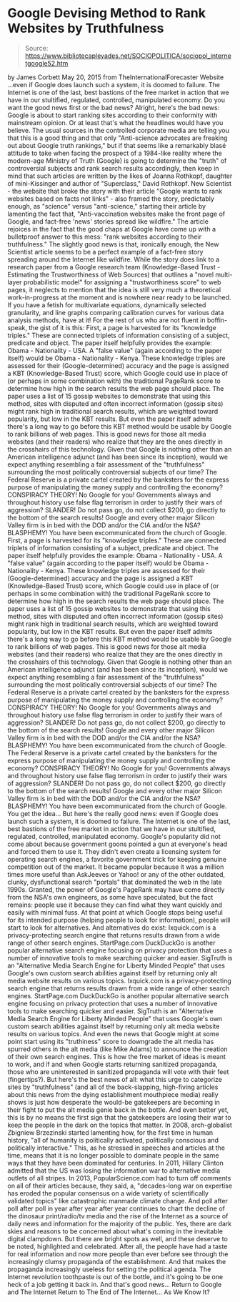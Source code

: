 # Google Devising Method to Rank Websites by Truthfulness

> Source: https://www.bibliotecapleyades.net/SOCIOPOLITICA/sociopol_internetgoogle52.htm

by James Corbett
May 20, 2015
from TheInternationalForecaster Website
...even if Google does launch such a system,
it is doomed to failure.
The Internet is one of the last, best bastions
of the free market in action that we have
in our stultified, regulated, controlled,
manipulated economy.
Do you want the good news first or the bad news? Alright, here's the bad news:
Google is about to start ranking sites according to their conformity with mainstream opinion.
Or at least that's what the headlines would have you believe. The usual sources in the controlled corporate media are telling you that this is a good thing and that only "Anti-science advocates are freaking out about Google truth rankings," but if that seems like a remarkably blasé attitude to take when facing the prospect of a 1984-like reality where the modern-age Ministry of Truth (Google) is going to determine the "truth" of controversial subjects and rank search results accordingly, then keep in mind that such articles are written by the likes of Joanna Rothkopf, daughter of mini-Kissinger and author of "Superclass," David Rothkopf. New Scientist - the website that broke the story with their article "Google wants to rank websites based on facts not links" - also framed the story, predictably enough, as "science" versus "anti-science," starting their article by lamenting the fact that,
"Anti-vaccination websites make the front page of Google, and fact-free 'news' stories spread like wildfire."
The article rejoices in the fact that the good chaps at Google have come up with a bulletproof answer to this mess:
"rank websites according to their truthfulness."
The slightly good news is that, ironically enough, the New Scientist article seems to be a perfect example of a fact-free story spreading around the Internet like wildfire.
While the story does link to a research paper from a Google research team (Knowledge-Based Trust - Estimating the Trustworthiness of Web Sources) that outlines a "novel multi-layer probabilistic model" for assigning a "trustworthiness score" to web pages, it neglects to mention that the idea is still very much a theoretical work-in-progress at the moment and is nowhere near ready to be launched.
If you have a fetish for multivariate equations, dynamically selected granularity, and line graphs comparing calibration curves for various data analysis methods, have at it!
For the rest of us who are not fluent in boffin-speak, the gist of it is this:
First, a page is harvested for its "knowledge triples." These are connected triplets of information consisting of a subject, predicate and object. The paper itself helpfully provides the example: Obama - Nationality - USA. A "false value" (again according to the paper itself) would be Obama - Nationality - Kenya. These knowledge triples are assessed for their (Google-determined) accuracy and the page is assigned a KBT (Knowledge-Based Trust) score, which Google could use in place of (or perhaps in some combination with) the traditional PageRank score to determine how high in the search results the web page should place. The paper uses a list of 15 gossip websites to demonstrate that using this method, sites with disputed and often incorrect information (gossip sites) might rank high in traditional search results, which are weighted toward popularity, but low in the KBT results. But even the paper itself admits there's a long way to go before this KBT method would be usable by Google to rank billions of web pages. This is good news for those alt media websites (and their readers) who realize that they are the ones directly in the crosshairs of this technology. Given that Google is nothing other than an American intelligence adjunct (and has been since its inception), would we expect anything resembling a fair assessment of the "truthfulness" surrounding the most politically controversial subjects of our time? The Federal Reserve is a private cartel created by the banksters for the express purpose of manipulating the money supply and controlling the economy? CONSPIRACY THEORY! No Google for you! Governments always and throughout history use false flag terrorism in order to justify their wars of aggression? SLANDER! Do not pass go, do not collect $200, go directly to the bottom of the search results! Google and every other major Silicon Valley firm is in bed with the DOD and/or the CIA and/or the NSA? BLASPHEMY! You have been excommunicated from the church of Google.
First, a page is harvested for its "knowledge triples." These are connected triplets of information consisting of a subject, predicate and object.
The paper itself helpfully provides the example: Obama - Nationality - USA.
A "false value" (again according to the paper itself) would be Obama - Nationality - Kenya. These knowledge triples are assessed for their (Google-determined) accuracy and the page is assigned a KBT (Knowledge-Based Trust) score, which Google could use in place of (or perhaps in some combination with) the traditional PageRank score to determine how high in the search results the web page should place. The paper uses a list of 15 gossip websites to demonstrate that using this method, sites with disputed and often incorrect information (gossip sites) might rank high in traditional search results, which are weighted toward popularity, but low in the KBT results.
But even the paper itself admits there's a long way to go before this KBT method would be usable by Google to rank billions of web pages. This is good news for those alt media websites (and their readers) who realize that they are the ones directly in the crosshairs of this technology. Given that Google is nothing other than an American intelligence adjunct (and has been since its inception), would we expect anything resembling a fair assessment of the "truthfulness" surrounding the most politically controversial subjects of our time?
The Federal Reserve is a private cartel created by the banksters for the express purpose of manipulating the money supply and controlling the economy? CONSPIRACY THEORY! No Google for you! Governments always and throughout history use false flag terrorism in order to justify their wars of aggression? SLANDER! Do not pass go, do not collect $200, go directly to the bottom of the search results! Google and every other major Silicon Valley firm is in bed with the DOD and/or the CIA and/or the NSA? BLASPHEMY! You have been excommunicated from the church of Google.
The Federal Reserve is a private cartel created by the banksters for the express purpose of manipulating the money supply and controlling the economy? CONSPIRACY THEORY! No Google for you!
Governments always and throughout history use false flag terrorism in order to justify their wars of aggression? SLANDER! Do not pass go, do not collect $200, go directly to the bottom of the search results!
Google and every other major Silicon Valley firm is in bed with the DOD and/or the CIA and/or the NSA? BLASPHEMY! You have been excommunicated from the church of Google.
You get the idea... But here's the really good news: even if Google does launch such a system, it is doomed to failure.
The Internet is one of the last, best bastions of the free market in action that we have in our stultified, regulated, controlled, manipulated economy. Google's popularity did not come about because government goons pointed a gun at everyone's head and forced them to use it.
They didn't even create a licensing system for operating search engines, a favorite government trick for keeping genuine competition out of the market.
It became popular because it was a million times more useful than AskJeeves or Yahoo! or any of the other outdated, clunky, dysfunctional search "portals" that dominated the web in the late 1990s.
Granted, the power of Google's PageRank may have come directly from the NSA's own engineers, as some have speculated, but the fact remains: people use it because they can find what they want quickly and easily with minimal fuss. At that point at which Google stops being useful for its intended purpose (helping people to look for information), people will start to look for alternatives.
And alternatives do exist:
Ixquick.com is a privacy-protecting search engine that returns results drawn from a wide range of other search engines. StartPage.com DuckDuckGo is another popular alternative search engine focusing on privacy protection that uses a number of innovative tools to make searching quicker and easier. SigTruth is an "Alternative Media Search Engine for Liberty Minded People" that uses Google's own custom search abilities against itself by returning only alt media website results on various topics.
Ixquick.com is a privacy-protecting search engine that returns results drawn from a wide range of other search engines.
StartPage.com
DuckDuckGo is another popular alternative search engine focusing on privacy protection that uses a number of innovative tools to make searching quicker and easier.
SigTruth is an "Alternative Media Search Engine for Liberty Minded People" that uses Google's own custom search abilities against itself by returning only alt media website results on various topics.
And even the news that Google might at some point start using its "truthiness" score to downgrade the alt media has spurred others in the alt media (like Mike Adams) to announce the creation of their own search engines. This is how the free market of ideas is meant to work, and if and when Google starts returning sanitized propaganda, those who are uninterested in sanitized propaganda will vote with their feet (fingertips?). But here's the best news of all: what this urge to categorize sites by "truthfulness" (and all of the back-slapping, high-fiving articles about this news from the dying establishment mouthpiece media) really shows is just how desperate the would-be gatekeepers are becoming in their fight to put the alt media genie back in the bottle.
And even better yet, this is by no means the first sign that the gatekeepers are losing their war to keep the people in the dark on the topics that matter. In 2008, arch-globalist Zbigniew Brzezinski started lamenting how, for the first time in human history,
"all of humanity is politically activated, politically conscious and politically interactive."
This, as he stressed in speeches and articles at the time, means that it is no longer possible to dominate people in the same ways that they have been dominated for centuries. In 2011, Hillary Clinton admitted that the US was losing the information war to alternative media outlets of all stripes. In 2013, PopularScience.com had to turn off comments on all of their articles because, they said, a,
"decades-long war on expertise has eroded the popular consensus on a wide variety of scientifically validated topics" like catastrophic manmade climate change.
And poll after poll after poll in year after year after year continues to chart the decline of the dinosaur print/radio/tv media and the rise of the Internet as a source of daily news and information for the majority of the public. Yes, there are dark skies and reasons to be concerned about what's coming in the inevitable digital clampdown. But there are bright spots as well, and these deserve to be noted, highlighted and celebrated.
After all, the people have had a taste for real information and now more people than ever before see through the increasingly clumsy propaganda of the establishment. And that makes the propaganda increasingly useless for setting the political agenda. The Internet revolution toothpaste is out of the bottle, and it's going to be one heck of a job getting it back in.
And that's good news...
Return to Google and The Internet
Return to The End of The Internet... As We Know It?
